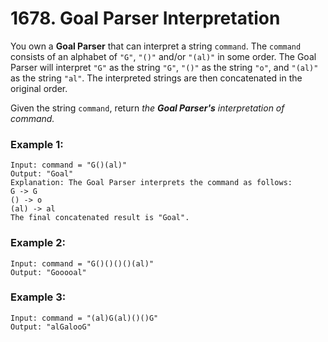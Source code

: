 # 1678. Goal Parser Interpretation
You own a **Goal Parser** that can interpret a string `command`. The `command` consists of an alphabet of `"G"`, `"()"` and/or `"(al)"` in some order. The Goal Parser will interpret `"G"` as the string `"G"`, `"()"` as the string `"o"`, and `"(al)"` as the string `"al"`. The interpreted strings are then concatenated in the original order.

Given the string `command`, return *the **Goal Parser's** interpretation of command.*

### Example 1:
```
Input: command = "G()(al)"
Output: "Goal"
Explanation: The Goal Parser interprets the command as follows:
G -> G
() -> o
(al) -> al
The final concatenated result is "Goal".
```

### Example 2:
```
Input: command = "G()()()()(al)"
Output: "Gooooal"
```

### Example 3:
```
Input: command = "(al)G(al)()()G"
Output: "alGalooG"
```